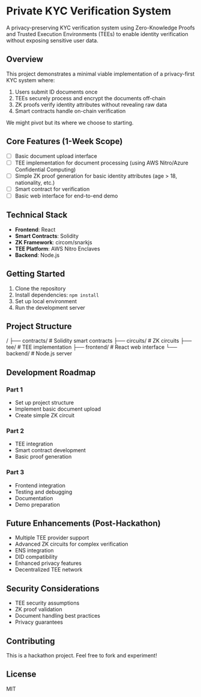 # Private KYC Verification System

A privacy-preserving KYC verification system using Zero-Knowledge Proofs and Trusted Execution Environments (TEEs) to enable identity verification without exposing sensitive user data.

## Overview

This project demonstrates a minimal viable implementation of a privacy-first KYC system where:
1. Users submit ID documents once
2. TEEs securely process and encrypt the documents off-chain
3. ZK proofs verify identity attributes without revealing raw data
4. Smart contracts handle on-chain verification

We might pivot but its where we choose to starting.

## Core Features (1-Week Scope)

- [ ] Basic document upload interface
- [ ] TEE implementation for document processing (using AWS Nitro/Azure Confidential Computing)
- [ ] Simple ZK proof generation for basic identity attributes (age > 18, nationality, etc.)
- [ ] Smart contract for verification
- [ ] Basic web interface for end-to-end demo

## Technical Stack

- **Frontend**: React
- **Smart Contracts**: Solidity
- **ZK Framework**: circom/snarkjs
- **TEE Platform**: AWS Nitro Enclaves
- **Backend**: Node.js

## Getting Started

1. Clone the repository
2. Install dependencies: `npm install`
3. Set up local environment
4. Run the development server

## Project Structure

/
├── contracts/ # Solidity smart contracts
├── circuits/ # ZK circuits
├── tee/ # TEE implementation
├── frontend/ # React web interface
└── backend/ # Node.js server



## Development Roadmap

### Part 1
- Set up project structure
- Implement basic document upload
- Create simple ZK circuit

### Part 2
- TEE integration
- Smart contract development
- Basic proof generation

### Part 3
- Frontend integration
- Testing and debugging
- Documentation
- Demo preparation

## Future Enhancements (Post-Hackathon)

- Multiple TEE provider support
- Advanced ZK circuits for complex verification
- ENS integration
- DID compatibility
- Enhanced privacy features
- Decentralized TEE network

## Security Considerations

- TEE security assumptions
- ZK proof validation
- Document handling best practices
- Privacy guarantees

## Contributing

This is a hackathon project. Feel free to fork and experiment!

## License

MIT
